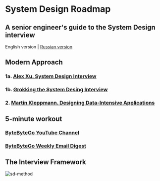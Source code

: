 # System Design Roadmap
A senior engineer's guide to the System Design interview
---
English version | [Russian version](ru/README.md)

## Modern Approach
### 1a. [Alex Xu. System Design Interview](https://www.amazon.com/System-Design-Interview-insiders-Second/dp/B08CMF2CQF)
### 1b. [Grokking the System Desing Interview](https://www.designgurus.io/course/grokking-the-system-design-interview)
### 2. [Martin Kleppmann. Designing Data-Intensive Applications](https://www.amazon.com/Designing-Data-Intensive-Applications-Reliable-Maintainable/dp/1449373321)

## 5-minute workout
### [ByteByteGo YouTube Channel](https://www.youtube.com/@ByteByteGo)
### [ByteByteGo Weekly Email Digest](blog.bytebytego.com)


## The Interview Framework
![sd-method](https://user-images.githubusercontent.com/20556742/232202689-b49fc2e1-07af-403c-aab3-a3a761333b97.png)
